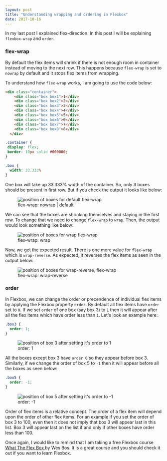 ```yaml
---
layout: post
title: "Understanding wrapping and ordering in Flexbox"
date: 2017-10-16
---
```


<p class="intro"><span class="dropcap">I</span>n my last post I explained flex-direction. In this post I will be explaining <code>flexbox-wrap</code> and <code>order</code>.</p>

### flex-wrap

By default the flex items will shrink if there is not enough room in container instead of moving to the next row. This happens because `flex-wrap` is set to `nowrap` by default and it stops flex items from wrapping.

To understand how `flex-wrap` works, I am going to use the code below:

```html
<div class="container">
    <div class="box box1">1</div>
    <div class="box box2">2</div>
    <div class="box box3">3</div>
    <div class="box box4">4</div>
    <div class="box box5">5</div>
    <div class="box box6">6</div>
    <div class="box box7">7</div>
    <div class="box box8">8</div>
  </div>
```

```css
.container {
 display: flex;
 border: 10px solid #000000;
}

.box {
  width: 33.333%
}
```

One box will take up 33.333% width of the container. So, only 3 boxes should be present in first row. But if you check the output it looks like below:

<figure>
	<img src="{{ '/assets/img/posts/flex-wrap-nowrap.png' | prepend: site.baseurl }}" alt="position of boxes for default flex-wrap"> 
	<figcaption>flex-wrap: nowrap | default</figcaption>
</figure>   


We can see that the boxes are shrinking themselves and staying in the first row. To change that we need to change `flex-wrap` to `wrap`. Then, the output would look something like below:

<figure>
  <img src="{{ '/assets/img/posts/flex-wrap-wrap.png' | prepend: site.baseurl }}" alt="position of boxes for wrap flex-wrap">
  <figcaption> flex-wrap: wrap </figcaption>
</figure>

Now, we get the expected result. There is one more value for `flex-wrap` which is `wrap-reverse`. As expected, it reverses the flex items as seen in the output below:

<figure>
<img src="{{ '/assets/img/posts/flex-wrap-wrap-reverse.png' | prepend: site.baseurl }}" alt="position of boxes for wrap-reverse, flex-wrap">
<figcaption>flex-wrap: wrap-reverse</figcaption>
</figure>


### order

In Flexbox, we can change the order or precendence of individual flex items by applying the Flexbox property `order`. By default all flex items have `order` set to `0`. If we set `order` of one box (say box 3) to `1` then it will appear after all the flex items which have order less than `1`.
Let's look an example here:

```css
.box3 {
  order: 1;
}
```

<figure>
<img src="{{ '/assets/img/posts/order-1.png' | prepend: site.baseurl }}" alt="position of box 3 after setting it's order to 1">
<figcaption>order: 1</figcaption>
</figure>

All the boxes except box 3 have `order 0` so they appear before box 3. Similarly, if we change the order of box 5 to `-1` then it will appear before all the boxes as seen below: 

```css
.box5 {
  order: -1;
}
```

<figure>
<img src="{{ '/assets/img/posts/order-2.png' | prepend: site.baseurl }}" alt="position of box 5 after setting it's order to -1">
<figcaption>order: -1</figcaption>
</figure>

Order of flex items is a relative concept. The order of a flex item will depend upon the order of other flex items. For an example if you set the order of box 3 to 100, even then it does not imply that box 3 will appear last in this list. Box 3 will appear last on the list if and only if other boxes have order less than 100.

Once again, I would like to remind that I am taking a free Flexbox course <a href="https://flexbox.io" target="_blank" >What The Flex Box </a> by Wes Bos. It is a great course and you should check it out if you want to learn Flexbox.
